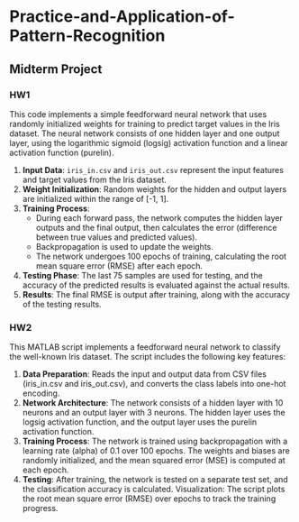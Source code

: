 # Practice-and-Application-of-Pattern-Recognition
## Midterm Project
### HW1
This code implements a simple feedforward neural network that uses randomly initialized weights for training to predict target values in the Iris dataset. The neural network consists of one hidden layer and one output layer, using the logarithmic sigmoid (logsig) activation function and a linear activation function (purelin).

1. **Input Data**: `iris_in.csv` and `iris_out.csv` represent the input features and target values from the Iris dataset.
2. **Weight Initialization**: Random weights for the hidden and output layers are initialized within the range of [-1, 1].
3. **Training Process**: 
   - During each forward pass, the network computes the hidden layer outputs and the final output, then calculates the error (difference between true values and predicted values).
   - Backpropagation is used to update the weights.
   - The network undergoes 100 epochs of training, calculating the root mean square error (RMSE) after each epoch.
4. **Testing Phase**: The last 75 samples are used for testing, and the accuracy of the predicted results is evaluated against the actual results.
5. **Results**: The final RMSE is output after training, along with the accuracy of the testing results.

### HW2
This MATLAB script implements a feedforward neural network to classify the well-known Iris dataset. The script includes the following key features:

1. **Data Preparation**: Reads the input and output data from CSV files (iris_in.csv and iris_out.csv), and converts the class labels into one-hot encoding.
2. **Network Architecture**: The network consists of a hidden layer with 10 neurons and an output layer with 3 neurons. The hidden layer uses the logsig activation function, and the output layer uses the purelin activation function.
3. **Training Process**:  The network is trained using backpropagation with a learning rate (alpha) of 0.1 over 100 epochs. The weights and biases are randomly initialized, and the   mean squared error (MSE) is computed at each epoch.
4. **Testing**: After training, the network is tested on a separate test set, and the classification accuracy is calculated.
Visualization: The script plots the root mean square error (RMSE) over epochs to track the training progress.

